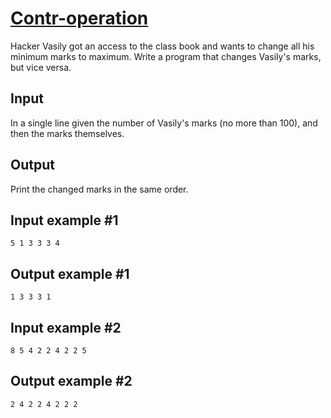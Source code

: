 # [Contr-operation](https://www.e-olymp.com/en/problems/1952)
Hacker Vasily got an access to the class book and wants to change all his minimum marks to maximum. Write a program that changes Vasily's marks, but vice versa.

## Input
In a single line given the number of Vasily's marks (no more than 100), and then the marks themselves.

## Output
Print the changed marks in the same order.

## Input example #1
```
5 1 3 3 3 4 
```

## Output example #1
```
1 3 3 3 1
```

## Input example #2
```
8 5 4 2 2 4 2 2 5 
```

## Output example #2
```
2 4 2 2 4 2 2 2
```

